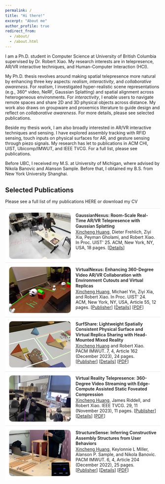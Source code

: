 ```yaml
---
permalink: /
title: "Hi there!"
excerpt: "About me"
author_profile: true
redirect_from: 
  - /about/
  - /about.html
---
```


I am a Ph.D. student in Computer Science at <a href="https://www.ubc.ca/" style="text-decoration:none" target="_blank">University of British Columbia</a> supervised by Dr. <a href="https://www.robertxiao.ca/" style="text-decoration:none" target="_blank">Robert Xiao</a>. My research interests are in telepresence, AR/VR interactive techniques, and Human-Computer Interaction (HCI).

My Ph.D. thesis revolves around making spatial telepresence more natural by enhancing three key aspects: *realism*, *interactivity*, and *collaborative awareness*. For *realism*, I investigated hyper-realistic scene representations (e.g., 360° video, NeRF, Gaussian Splatting) and spatial alignment across heterogeneous environments. For *interactivity*, I enable users to navigate remote spaces and share 2D and 3D physical objects across distance. My work also draws on groupware and proxemics literature to guide design and reflect on *collaborative awareness*. For more details, please see <a href="#selected-publications" style="text-decoration:none">selected publications</a>.

Beside my thesis work, I am also broadly interested in AR/VR interactive techniques and sensing. I have explored assembly tracking with RFID sensing, touch inputs on physical surfaces for AR, and gesture sensing through piezo signals. My research has let to publications in ACM CHI, UIST, Ubicomp/IMWUT, and IEEE TVCG. For a full list, please see <a href="/publications" style="text-decoration:none">publications</a>. 

Before UBC, I received my M.S. at <a href="https://umich.edu/" style="text-decoration:none" target="_blank">University of Michigan</a>, where advised by <a href="http://www.nikolabanovic.net/" style="text-decoration:none" target="_blank">Nikola Banovic</a> and <a href="https://www.alansonsample.com/" style="text-decoration:none" target="_blank">Alanson Sample</a>. Before that, I obtained my B.S. from <a href="https://shanghai.nyu.edu/" style="text-decoration:none" target="_blank">New York University Shanghai</a>.

 <!-- During my leisure time, I enjoy playing guitar and tennis. -->

<!-- ===================== Selected Publications ===================== -->
<style>
  .pubs { margin: 2rem 0 2.5rem; }
  .pubs h2 { margin-bottom: 1rem; }
  .pub-item {
    display: flex; gap: 1rem; align-items: flex-start;
    padding: 0.8rem; border-top: solid; border-width: 1px 0 0 0; border-color: var(--border, #e5e7eb);
    background: var(--bg, #fff);
    /* margin-bottom: 0.9rem; */
  }
  .pub-thumb {
    flex: 0 0 200px; width: 200px; height: 150px; overflow: hidden; border-radius: 10px;
    background: #f3f4f6;
  }
  .pub-thumb img { width: 100%; height: 100%; object-fit: cover; display: block; }
  .pub-body { flex: 1; min-width: 0; }
  .pub-title {
    font-weight: 600; margin: 0 0 0.1rem; line-height: 1.25;
  }
  .pub-desc { margin: 0 0 0.1rem; }
  .pub-cite {
    font-size: 0.95em; color: #4b5563; margin: 0;
  }
  /* Light/Dark variables (optional)
  @media (prefers-color-scheme: dark) {
    .pub-item { --bg: #0b0f18; --border: #1f2937; }
    .pub-cite { color: #9ca3af; }
  } */
  /* Small screens */
  @media (max-width: 600px) {
    .pub-item { flex-direction: column; }
    .pub-thumb { width: 100%; height: 160px; }
  }
</style>

<div class="pubs" id="selected-publications">
  <h2>Selected Publications</h2>
  <p>Please see a full list of my publications <a href="/publications" style="text-decoration:none">HERE</a> or download my <a href="/files/xincheng_huang_cv.pdf" style="text-decoration:none">CV</a></p>

  <!-- GaussianNexus (UIST 2025) -->
  <div class="pub-item">
    <a class="pub-thumb" href="/publications/gaussiannexus">
      <img src="/images/thumbnails/gaussiannexus_tn.png" alt="GaussianNexus thumbnail">
    </a>
    <div class="pub-body">
      <p class="pub-title">
        <a href="/publications/gaussiannexus" style="text-decoration:none">GaussianNexus: Room-Scale Real-Time AR/VR Telepresence with Gaussian Splatting</a>
      </p>
      <p class="pub-desc"><u>Xincheng Huang</u>, Dieter Frehlich, Ziyi Xia, Peyman Gholami, and Robert Xiao. In Proc. UIST' 25. ACM, New York, NY, USA, 18 pages. [<a href="/publications/gaussiannexus">Details</a>]</p>
    </div>
  </div>

  <!-- VirtualNexus (UIST 2024) -->
  <div class="pub-item">
    <a class="pub-thumb" href="/publications/virtual-nexus">
      <img src="/images/thumbnails/virtualnexus_tn.png" alt="VirtualNexus thumbnail">
    </a>
    <div class="pub-body">
      <p class="pub-title">
        <a href="/publications/virtual-nexus" style="text-decoration:none">VirtualNexus: Enhancing 360-Degree Video AR/VR Collaboration with Environment Cutouts and Virtual Replicas</a>
      </p>
      <p class="pub-desc"><u>Xincheng Huang</u>, Michael Yin, Ziyi Xia, and Robert Xiao. In Proc. UIST' 24. ACM, New York, NY, USA, Article 55, 12 pages. [<a href="https://doi.org/10.1145/3654777.3676377">Publisher</a>] [<a href="/publications/virtual-nexus">Details</a>] [<a href="/files/4-virtualnexus.pdf">PDF</a>]</p>
    </div>
  </div>

  <!-- SurfShare (IMWUT 2023) -->
  <div class="pub-item">
    <a class="pub-thumb" href="/publications/surf-share">
      <img src="/images/thumbnails/surfshare_tn.jpeg" alt="SurfShare thumbnail">
    </a>
    <div class="pub-body">
      <p class="pub-title">
        <a href="/publications/surf-share" style="text-decoration:none">SurfShare: Lightweight Spatially Consistent Physical Surface and Virtual Replica Sharing with Head-Mounted Mixed Reality</a>
      </p>
      <p class="pub-desc"><u>Xincheng Huang</u> and Robert Xiao. PACM IMWUT. 7, 4, Article 162 (December 2023), 24 pages. [<a href="https://doi.org/10.1145/3631418">Publisher</a>] [<a href="/publications/surf-share">Details</a>] [<a href="/files/3-surfshare.pdf">PDF</a>]</p>
    </div>
  </div>

  <!-- VR Telepresence (TVCG 2023) -->
  <div class="pub-item">
    <a class="pub-thumb" href="/publications/vr-telepresence">
      <img src="/images/thumbnails/vrtelepresence_tb.png" alt="VR Telepresence thumbnail">
    </a>
    <div class="pub-body">
      <p class="pub-title">
        <a href="/publications/vr-telepresence" style="text-decoration:none">Virtual Reality Telepresence: 360-Degree Video Streaming with Edge-Compute Assisted Static Foveated Compression</a>
      </p>
      <p class="pub-desc"><u>Xincheng Huang</u>, James Riddell, and Robert Xiao. IEEE TVCG. 29, 11 (November 2023), 11 pages. [<a href="https://doi.org/10.1109/TVCG.2023.3320255">Publisher</a>] [<a href="/publications/vr-telepresence">Details</a>] [<a href="/files/2-vrtelepresence.pdf">PDF</a>]</p>
    </div>
  </div>

  <!-- StructureSense (IMWUT 2022) -->
  <div class="pub-item">
    <a class="pub-thumb" href="/publications/structuresense">
      <img src="/images/thumbnails/structuresense_tn.png" alt="StructureSense thumbnail">
    </a>
    <div class="pub-body">
      <p class="pub-title">
        <a href="/publications/structuresense" style="text-decoration:none">StructureSense: Inferring Constructive Assembly Structures from User Behaviors</a>
      </p>
      <p class="pub-desc"><u>Xincheng Huang</u>, Keylonnie L Miller, Alanson P. Sample, and Nikola Banovic. PACM IMWUT. 6, 4, Article 204 (December 2022), 25 pages. [<a href="https://doi.org/10.1145/3570343">Publisher</a>] [<a href="/publications/structuresense">Details</a>] [<a href="/files/1-structuresense.pdf">PDF</a>]</p>
    </div>
  </div>
</div>
<!-- =================== End Selected Publications =================== -->